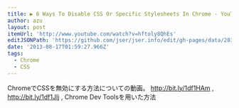 ```yaml
---
title: ▶ 6 Ways To Disable CSS Or Specific Stylesheets In Chrome - YouTube
author: azu
layout: post
itemUrl: 'http://www.youtube.com/watch?v=hftoly8QhEs'
editJSONPath: 'https://github.com/jser/jser.info/edit/gh-pages/data/2013/08/index.json'
date: '2013-08-17T01:59:27.966Z'
tags:
  - Chrome
  - CSS
---
```

ChromeでCSSを無効にする方法についての動画。
http://bit.ly/1df1HAm , http://bit.ly/1df1JIj , Chrome Dev Toolsを用いた方法
